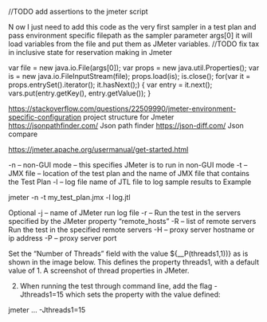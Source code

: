 
//TODO add assertions to the jmeter script

N ow I just need to add this code as the very first sampler in a test plan and pass environment specific filepath as the sampler parameter args[0] it will load variables from the file and put them as JMeter variables.
//TODO fix tax in inclusive state for reservation making in Jmeter

var file = new java.io.File(args[0]);
var props = new java.util.Properties();
var is = new java.io.FileInputStream(file);
props.load(is);
is.close();
for(var it = props.entrySet().iterator(); it.hasNext();)
{
    var entry = it.next();
    vars.put(entry.getKey(), entry.getValue());
}


https://stackoverflow.com/questions/22509990/jmeter-environment-specific-configuration     project structure for Jmeter
https://jsonpathfinder.com/                      Json path finder
https://json-diff.com/                           Json compare




https://jmeter.apache.org/usermanual/get-started.html

-n – non-GUI mode – this specifies JMeter is to run in non-GUI mode
-t – JMX file – location of the test plan and the name of JMX file that contains the Test Plan
-l – log file name of JTL file to log sample results to
Example

jmeter -n -t my_test_plan.jmx -l log.jtl


Optional
-j – name of JMeter run log file
-r – Run the test in the servers specified by the JMeter property “remote_hosts”
-R – list of remote servers Run the test in the specified remote servers
-H – proxy server hostname or ip address
-P – proxy server port



Set the “Number of Threads” field with the value ${__P(threads1,1))} as is shown in the image below. This defines the property threads1, with a default value of 1.
A screenshot of thread properties in JMeter.


2. When running the test through command line, add the flag -Jthreads1=15 which sets the property with the value defined:

jmeter … -Jthreads1=15
